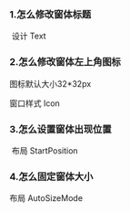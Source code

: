 ### 1.怎么修改窗体标题

​	设计     Text

### 2.怎么修改窗体左上角图标

图标默认大小32*32px

窗口样式    Icon

### 3.怎么设置窗体出现位置

​	布局     StartPosition



### 4.怎么固定窗体大小

   布局   AutoSizeMode

